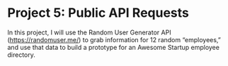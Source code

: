 # Project 5: Public API Requests
 In this project, I will use the Random User Generator API (https://randomuser.me/) to grab information for 12 random “employees,” and use that data to build a prototype for an Awesome Startup employee directory.
